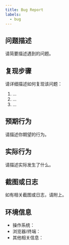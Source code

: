 ```yaml
---
title: Bug Report
labels:
  - bug
---
```


## 问题描述
请简要描述遇到的问题。

## 复现步骤
请详细描述如何复现该问题：
1. ...
2. ...
3. ...

## 预期行为
请描述你期望的行为。

## 实际行为
请描述实际发生了什么。

## 截图或日志
如有相关截图或日志，请附上。

## 环境信息
- 操作系统：
- 浏览器/终端：
- 其他相关信息：
